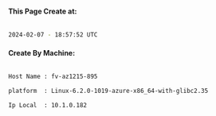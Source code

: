 
   
#### This Page Create at:

```bash

2024-02-07 - 18:57:52 UTC

```

#### Create By Machine:

```bash

Host Name : fv-az1215-895

platform  : Linux-6.2.0-1019-azure-x86_64-with-glibc2.35

Ip Local  : 10.1.0.182

```

